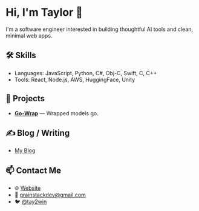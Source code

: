 # Hi, I'm Taylor 👋

I'm a software engineer interested in building thoughtful AI tools and clean, minimal web apps.

## 🛠️ Skills
- Languages: JavaScript, Python, C#, Obj-C, Swift, C, C++
- Tools: React, Node.js, AWS, HuggingFace, Unity

## 🧠 Projects
- **[Go-Wrap](https://go-wrap.com)** — Wrapped models go.

## ✍️ Blog / Writing
- [My Blog](https://tgoolsby.to)

## 📫 Contact Me
- 🌐 [Website](https://tgoolsby.to)
- 📧 grainstackdev@gmail.com
- 🐦 [@tay2win](https://x.com/tay2win)
